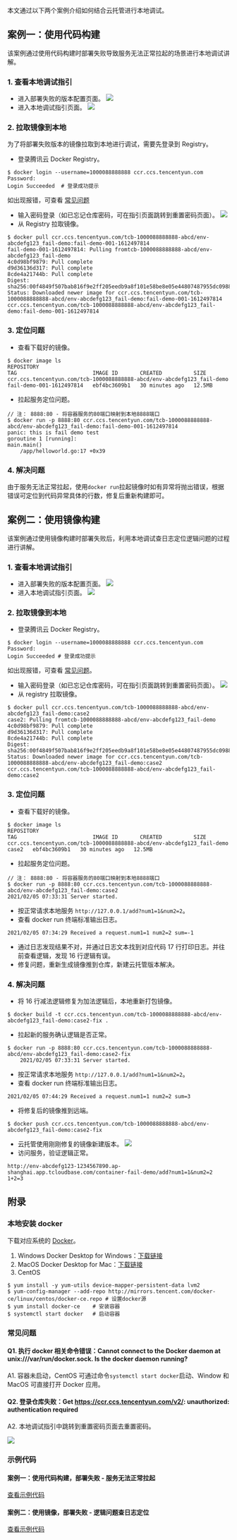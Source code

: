 本文通过以下两个案例介绍如何结合云托管进行本地调试。
## 案例一：使用代码构建
该案例通过使用代码构建时部署失败导致服务无法正常拉起的场景进行本地调试讲解。
### 1. 查看本地调试指引
- 进入部署失败的版本配置页面。
![](https://main.qcloudimg.com/raw/8dd25b5712a205059830b2d65240fdd4.png)
- 进入本地调试指引页面。
  ![](https://main.qcloudimg.com/raw/3e8e6745a44e4de2bdca8a22e9d3c86a.png)

### 2. 拉取镜像到本地
为了将部署失败版本的镜像拉取到本地进行调试，需要先登录到 Registry。
- 登录腾讯云 Docker Registry。
```
$ docker login --username=1000088888888 ccr.ccs.tencentyun.com
Password:
Login Succeeded  # 登录成功提示
```
如出现报错，可查看 [常见问题](#que)
- 输入密码登录（如已忘记仓库密码，可在指引页面跳转到重置密码页面）。
  ![](https://main.qcloudimg.com/raw/358a63c997e14cfa7d310c3f954e00ba.png)
- 从 Registry 拉取镜像。
```
$ docker pull ccr.ccs.tencentyun.com/tcb-1000088888888-abcd/env-abcdefg123_fail-demo:fail-demo-001-1612497814
fail-demo-001-1612497814: Pulling fromtcb-1000088888888-abcd/env-abcdefg123_fail-demo
4c0d98bf9879: Pull complete
d9d36136d317: Pull complete
8cde4a21744b: Pull complete
Digest: sha256:00f4849f507bab816f9e2ff205eedb9a8f101e58be8e05e44807487955dc0988
Status: Downloaded newer image for ccr.ccs.tencentyun.com/tcb-1000088888888-abcd/env-abcdefg123_fail-demo:fail-demo-001-1612497814
ccr.ccs.tencentyun.com/tcb-1000088888888-abcd/env-abcdefg123_fail-demo:fail-demo-001-1612497814
```

### 3. 定位问题
- 查看下载好的镜像。
```
$ docker image ls
REPOSITORY                                                                         TAG                        IMAGE ID       CREATED          SIZE
ccr.ccs.tencentyun.com/tcb-1000088888888-abcd/env-abcdefg123_fail-demo       fail-demo-001-1612497814   ebf4bc3609b1   30 minutes ago   12.5MB
```
- 拉起服务定位问题。
```
// 注： 8888:80 - 将容器服务的80端口映射到本地8888端口
$ docker run -p 8888:80 ccr.ccs.tencentyun.com/tcb-1000088888888-abcd/env-abcdefg123_fail-demo:fail-demo-001-1612497814
panic: this is fail demo test
goroutine 1 [running]:
main.main()
    /app/helloworld.go:17 +0x39
```

### 4. 解决问题

由于服务无法正常拉起，使用`docker run`拉起镜像时如有异常将抛出错误，根据错误可定位到代码异常具体的行数，修复后重新构建即可。

## 案例二：使用镜像构建
该案例通过使用镜像构建时部署失败后，利用本地调试查日志定位逻辑问题的过程进行讲解。
### 1. 查看本地调试指引
- 进入部署失败的版本配置页面。
![](https://main.qcloudimg.com/raw/8dd25b5712a205059830b2d65240fdd4.png)
- 进入本地调试指引页面。
  ![](https://main.qcloudimg.com/raw/3e8e6745a44e4de2bdca8a22e9d3c86a.png)

### 2. 拉取镜像到本地
- 登录腾讯云 Docker Registry。
```
$ docker login --username=1000088888888 ccr.ccs.tencentyun.com
Password:
Login Succeeded # 登录成功提示
```
如出现报错，可查看 [常见问题](#que)。
- 输入密码登录（如已忘记仓库密码，可在指引页面跳转到重置密码页面）。
  ![](https://main.qcloudimg.com/raw/358a63c997e14cfa7d310c3f954e00ba.png)
- 从 registry 拉取镜像。
```
$ docker pull ccr.ccs.tencentyun.com/tcb-1000088888888-abcd/env-abcdefg123_fail-demo:case2
case2: Pulling fromtcb-1000088888888-abcd/env-abcdefg123_fail-demo
4c0d98bf9879: Pull complete
d9d36136d317: Pull complete
8cde4a21744b: Pull complete
Digest: sha256:00f4849f507bab816f9e2ff205eedb9a8f101e58be8e05e44807487955dc0988
Status: Downloaded newer image for ccr.ccs.tencentyun.com/tcb-1000088888888-abcd/env-abcdefg123_fail-demo:case2
ccr.ccs.tencentyun.com/tcb-1000088888888-abcd/env-abcdefg123_fail-demo:case2
```

### 3. 定位问题
- 查看下载好的镜像。
```
$ docker image ls
REPOSITORY                                                                         TAG                        IMAGE ID       CREATED          SIZE
ccr.ccs.tencentyun.com/tcb-1000088888888-abcd/env-abcdefg123_fail-demo       case2   ebf4bc3609b1   30 minutes ago   12.5MB
```
- 拉起服务定位问题。
```
// 注： 8888:80 - 将容器服务的80端口映射到本地8888端口
$ docker run -p 8888:80 ccr.ccs.tencentyun.com/tcb-1000088888888-abcd/env-abcdefg123_fail-demo:case2
2021/02/05 07:33:31 Server started.
```
- 按正常请求本地服务 `http://127.0.0.1/add?num1=1&num2=2`。
- 查看 docker run 终端标准输出日志。
```
2021/02/05 07:34:29 Received a request.num1=1 num2=2 sum=-1
```
- 通过日志发现结果不对，并通过日志文本找到对应代码 17 行打印日志。并往前查看逻辑，发现 16 行逻辑有误。
- 修复问题，重新生成镜像推到仓库，新建云托管版本解决。

### 4. 解决问题
- 将 16 行减法逻辑修复为加法逻辑后，本地重新打包镜像。
```
$ docker build -t ccr.ccs.tencentyun.com/tcb-1000088888888-abcd/env-abcdefg123_fail-demo:case2-fix .
```
- 拉起新的服务确认逻辑是否正常。
```
$ docker run -p 8888:80 ccr.ccs.tencentyun.com/tcb-1000088888888-abcd/env-abcdefg123_fail-demo:case2-fix
	2021/02/05 07:33:31 Server started.
```
- 按正常请求本地服务 `http://127.0.0.1/add?num1=1&num2=2`。
- 查看 docker run 终端标准输出日志。
```
2021/02/05 07:44:29 Received a request.num1=1 num2=2 sum=3
```
- 将修复后的镜像推到远端。
```
$ docker push ccr.ccs.tencentyun.com/tcb-1000088888888-abcd/env-abcdefg123_fail-demo:case2-fix
```
- 云托管使用刚刚修复的镜像新建版本。
  ![](https://main.qcloudimg.com/raw/3421a248c92d5f10ecb40da6a8a5949b.png)
- 访问服务，验证逻辑正常。
```
http://env-abcdefg123-1234567890.ap-shanghai.app.tcloudbase.com/container-fail-demo/add?num1=1&num2=2
1+2=3
```

## 附录

### 本地安装 docker
下载对应系统的 [Docker](https://hub.docker.com/search?q=&type=edition&offering=community)。
1. Windows
   Docker Desktop for Windows：[下载链接](https://desktop.docker.com/win/stable/Docker%20Desktop%20Installer.exe)
2. MacOS
   Docker Desktop for Mac：[下载链接](https://desktop.docker.com/mac/stable/Docker.dmg)
3. CentOS
```
$ yum install -y yum-utils device-mapper-persistent-data lvm2
$ yum-config-manager --add-repo http://mirrors.tencent.com/docker-ce/linux/centos/docker-ce.repo # 设置docker源
$ yum install docker-ce    # 安装容器
$ systemctl start docker   # 启动容器
```

### 常见问题[](id:que)
#### Q1. 执行 docker 相关命令错误：Cannot connect to the Docker daemon at unix:///var/run/docker.sock. Is the docker daemon running?

A1. 容器未启动，CentOS 可通过命令`systemctl start docker`启动、Window 和 MacOS 可直接打开 Docker 应用。

#### Q2. 登录仓库失败：Get https://ccr.ccs.tencentyun.com/v2/: unauthorized: authentication required

A2. 本地调试指引中跳转到重置密码页面去重置密码。

![](https://main.qcloudimg.com/raw/65df7cf787069913b552306ade96f2a1.png)

### 示例代码
#### 案例一：使用代码构建，部署失败 - 服务无法正常拉起
[查看示例代码](https://gist.github.com/Formergg/ce5fa129c1fe2de724357d7c5cb8fed7)

#### 案例二：使用镜像，部署失败 - 逻辑问题查日志定位
[查看示例代码](https://gist.github.com/Formergg/d6ba43f0a943475e302abb32d04821f4)
